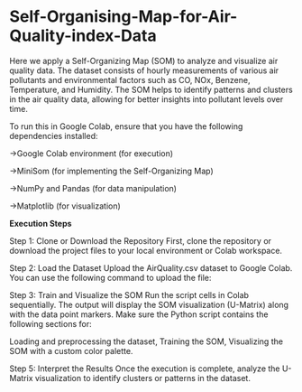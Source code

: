 # Self-Organising-Map-for-Air-Quality-index-Data
Here we apply a Self-Organizing Map (SOM) to analyze and visualize air quality data. The dataset consists of hourly measurements of various air pollutants and environmental factors such as CO, NOx, Benzene, Temperature, and Humidity. The SOM helps to identify patterns and clusters in the air quality data, allowing for better insights into pollutant levels over time.

To run this in Google Colab, ensure that you have the following dependencies installed:

->Google Colab environment (for execution)

->MiniSom (for implementing the Self-Organizing Map)

->NumPy and Pandas (for data manipulation)

->Matplotlib (for visualization)

**Execution Steps**

Step 1: Clone or Download the Repository
First, clone the repository or download the project files to your local environment or Colab workspace.

Step 2: Load the Dataset
Upload the AirQuality.csv dataset to Google Colab. You can use the following command to upload the file:

Step 3: Train and Visualize the SOM
Run the script cells in Colab sequentially.
The output will display the SOM visualization (U-Matrix) along with the data point markers.
Make sure the Python script contains the following sections for:

Loading and preprocessing the dataset,
Training the SOM,
Visualizing the SOM with a custom color palette.

Step 5: Interpret the Results
Once the execution is complete, analyze the U-Matrix visualization to identify clusters or patterns in the dataset.
